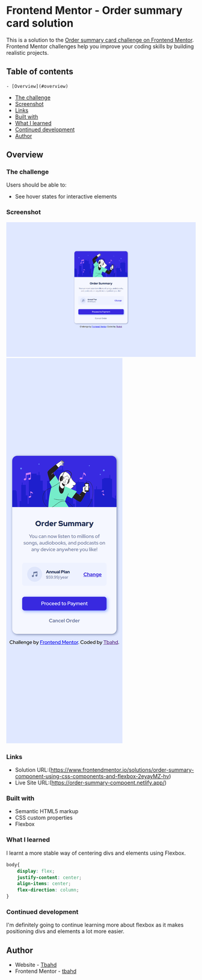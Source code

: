 # Frontend Mentor - Order summary card solution

This is a solution to the [Order summary card challenge on Frontend Mentor](https://www.frontendmentor.io/challenges/order-summary-component-QlPmajDUj). Frontend Mentor challenges help you improve your coding skills by building realistic projects. 

## Table of contents

    - [Overview](#overview)
  - [The challenge](#the-challenge)
  - [Screenshot](#screenshot)
  - [Links](#links)
  - [Built with](#built-with)
  - [What I learned](#what-i-learned)
  - [Continued development](#continued-development)
  - [Author](#author)


## Overview

### The challenge

Users should be able to:

- See hover states for interactive elements

### Screenshot

![](./designs/Desktop%20design.png)
![](./designs/Mobile%20design.png)


### Links

- Solution URL:(https://www.frontendmentor.io/solutions/order-summary-component-using-css-components-and-flexbox-2eyayMZ-hv)
- Live Site URL:(https://order-summary-compoent.netlify.app/)



### Built with

- Semantic HTML5 markup
- CSS custom properties
- Flexbox

### What I learned

I learnt a more stable way of centering divs and elements  using Flexbox.

```css
body{
    display: flex;
    justify-content: center;
    align-items: center;
    flex-direction: column;
}
```

### Continued development

I'm definitely going to continue learning more about flexbox as it makes positioning divs and elements a lot more easier.


## Author

- Website - [Tbahd](https://olukolejames.netlify.app)
- Frontend Mentor - [tbahd](https://www.frontendmentor.io/profile/tbahd)




